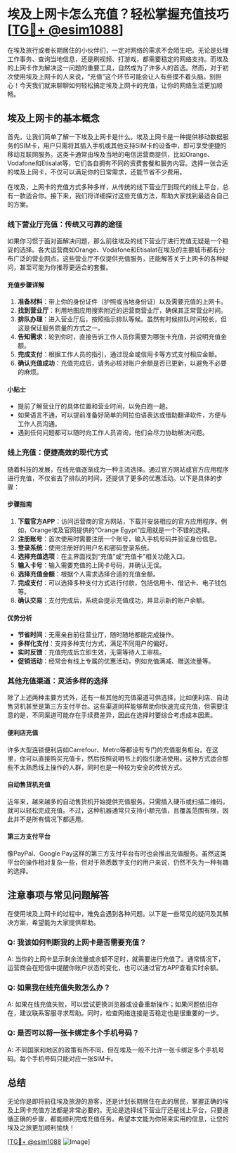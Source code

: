 # 埃及上网卡怎么充值？轻松掌握充值技巧[[TG💪+ @esim1088](https://t.me/s/esim1088)]

在埃及旅行或者长期居住的小伙伴们，一定对网络的需求不会陌生吧。无论是处理工作事务、查询当地信息，还是刷视频、打游戏，都需要稳定的网络支持。而埃及的上网卡作为解决这一问题的重要工具，自然成为了许多人的首选。然而，对于初次使用埃及上网卡的人来说，“充值”这个环节可能会让人有些摸不着头脑。别担心！今天我们就来聊聊如何轻松搞定埃及上网卡的充值，让你的网络生活更加顺畅。

## 埃及上网卡的基本概念

首先，让我们简单了解一下埃及上网卡是什么。埃及上网卡是一种提供移动数据服务的SIM卡，用户只需将其插入手机或其他支持SIM卡的设备中，即可享受便捷的移动互联网服务。这类卡通常由埃及当地的电信运营商提供，比如Orange、Vodafone和Etisalat等，它们各自拥有不同的资费套餐和服务内容。选择一张合适的埃及上网卡，不仅可以满足你的日常需求，还能节省不少费用。

在埃及，上网卡的充值方式多种多样，从传统的线下营业厅到现代的线上平台，总有一款适合你。接下来，我们将详细探讨这些充值方法，帮助大家找到最适合自己的方案。

### 线下营业厅充值：传统又可靠的途径

如果你习惯于面对面解决问题，那么前往埃及的线下营业厅进行充值无疑是一个稳妥的选择。各大运营商如Orange、Vodafone和Etisalat在埃及的主要城市都有分布广泛的营业网点。这些营业厅不仅提供充值服务，还能解答关于上网卡的各种疑问，甚至可能为你推荐更适合的套餐。

#### 充值步骤详解

1. **准备材料**：带上你的身份证件（护照或当地身份证）以及需要充值的上网卡。
2. **找到营业厅**：利用地图应用搜索附近的运营商营业厅，确保其正常营业时间。
3. **排队办理**：进入营业厅后，按照指示排队等候。虽然有时候排队时间较长，但这是保证服务质量的方式之一。
4. **告知需求**：轮到你时，直接告诉工作人员你需要为哪张卡充值，并说明充值金额。
5. **完成支付**：根据工作人员的指引，通过现金或信用卡等方式支付相应金额。
6. **确认充值成功**：充值完成后，请务必核对账户余额是否已更新，以避免不必要的麻烦。

#### 小贴士

- 提前了解营业厅的具体位置和营业时间，以免白跑一趟。
- 如果语言不通，可以提前准备好简单的阿拉伯语表达或借助翻译软件，方便与工作人员沟通。
- 遇到任何问题都可以随时向工作人员咨询，他们会尽力协助解决问题。

### 线上充值：便捷高效的现代方式

随着科技的发展，在线充值逐渐成为一种主流选择。通过官方网站或官方应用程序进行充值，不仅省去了排队的时间，还提供了更多的优惠活动。以下是具体的步骤：

#### 步骤指南

1. **下载官方APP**：访问运营商的官方网站，下载并安装相应的官方应用程序。例如，Orange埃及官网提供的“Orange Egypt”应用就是一个不错的选择。
2. **注册账号**：首次使用时需要注册一个账号，输入手机号码并验证身份信息。
3. **登录系统**：使用注册好的用户名和密码登录系统。
4. **选择充值选项**：在主界面找到“充值”或“充值卡”相关功能入口。
5. **输入卡号**：输入需要充值的上网卡号码，并确认无误。
6. **选择充值金额**：根据个人需求选择合适的充值金额。
7. **完成支付**：可以选择多种支付方式进行付款，包括信用卡、借记卡、电子钱包等。
8. **确认交易**：支付完成后，系统会提示充值成功，并显示新的账户余额。

#### 优势分析

- **节省时间**：无需亲自前往营业厅，随时随地都能完成操作。
- **多样化支付**：支持多种支付方式，满足不同用户的偏好。
- **实时反馈**：充值完成后立即生效，无需等待人工审核。
- **促销活动**：经常会有线上专属的优惠活动，例如充值满减、赠送流量等。

### 其他充值渠道：灵活多样的选择

除了上述两种主要方式外，还有一些其他的充值渠道可供选择，比如便利店、自动售货机甚至是第三方支付平台。这些渠道同样能够帮助你快速完成充值，但需要注意的是，不同渠道可能存在手续费差异，因此在选择时要综合考虑成本因素。

#### 便利店充值

许多大型连锁便利店如Carrefour、Metro等都设有专门的充值服务柜台。在这里，你可以直接购买充值卡，然后按照说明书上的指引激活使用。这种方式适合那些不太熟悉线上操作的人群，同时也是一种较为安全的传统方式。

#### 自动售货机充值

近年来，越来越多的自动售货机开始提供充值服务。只需插入硬币或扫描二维码，就可以轻松完成充值。不过，这种机器通常只支持小额充值，且覆盖范围有限，因此并不是所有情况下都适用。

#### 第三方支付平台

像PayPal、Google Pay这样的第三方支付平台有时也会推出充值服务。虽然这类平台的操作相对复杂一些，但对于熟悉数字支付的用户来说，仍然不失为一种有趣的选择。

## 注意事项与常见问题解答

在使用埃及上网卡的过程中，难免会遇到各种问题。以下是一些常见的疑问及其解决方案，希望能为大家提供帮助。

### Q: 我该如何判断我的上网卡是否需要充值？

A: 当你的上网卡显示剩余流量或余额不足时，就需要进行充值了。通常情况下，运营商会在短信中提醒你账户状态的变化，也可以通过官方APP查看实时余额。

### Q: 如果我在线充值失败怎么办？

A: 如果在线充值失败，可以尝试更换浏览器或设备重新操作；如果问题依旧存在，建议联系客服寻求帮助。同时，检查网络连接是否稳定也是很重要的一步。

### Q: 是否可以将一张卡绑定多个手机号码？

A: 不同国家和地区的政策有所不同，但在埃及一般不允许一张卡绑定多个手机号码。每个手机号码只能对应一张SIM卡。

## 总结

无论你是即将前往埃及旅游的游客，还是计划长期居住在此的居民，掌握正确的埃及上网卡充值方法都是非常必要的。无论是选择线下营业厅还是线上平台，只要遵循正确的步骤，都能顺利完成充值任务。希望本文能为你带来实用的信息，让您的埃及之旅更加顺利愉快！

[[TG💪+ @esim1088](https://t.me/s/esim1088) ![Image](https://i.postimg.cc/4NQfJmqS/Snipaste-2025-05-13-00-14-12.png)]